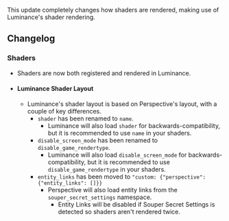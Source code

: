 This update completely changes how shaders are rendered, making use of Luminance's shader rendering.

## Changelog
### Shaders
- Shaders are now both registered and rendered in Luminance.
- #### Luminance Shader Layout
  - Luminance's shader layout is based on Perspective's layout, with a couple of key differences.
    - `shader` has been renamed to `name`.
      - Luminance will also load `shader` for backwards-compatibility, but it is recommended to use `name` in your shaders.
    - `disable_screen_mode` has been renamed to `disable_game_rendertype`.
      - Luminance will also load `disable_screen_mode` for backwards-compatibility, but it is recommended to use `disable_game_rendertype` in your shaders.
    - `entity_links` has been moved to `"custom: {"perspective":{"entity_links": []}}`
      - Perspective will also load entity links from the `souper_secret_settings` namespace.
        - Entity Links will be disabled if Souper Secret Settings is detected so shaders aren't rendered twice.   